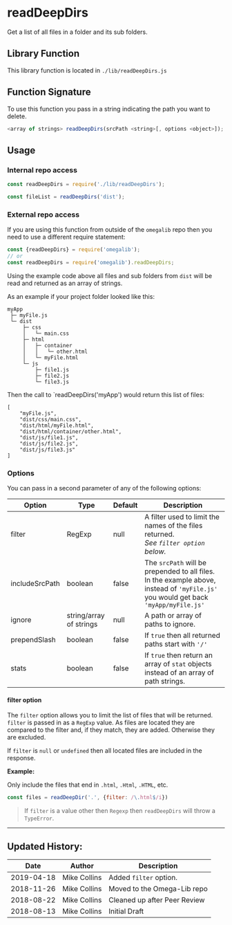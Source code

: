 # readDeepDirs

Get a list of all files in a folder and its sub folders.

## Library Function

This library function is located in `./lib/readDeepDirs.js`

## Function Signature

To use this function you pass in a string indicating the path you want to delete.

```js
<array of strings> readDeepDirs(srcPath <string>[, options <object>]);
```

## Usage

### Internal repo access

```js
const readDeepDirs = require('./lib/readDeepDirs');

const fileList = readDeepDirs('dist');
```

### External repo access

If you are using this function from outside of the `omegalib` repo then you need to use a different require statement:

```js
const {readDeepDirs} = require('omegalib');
// or
const readDeepDirs = require('omegalib').readDeepDirs;
```

Using the example code above all files and sub folders from `dist` will be read and returned as an array of strings.

As an example if your project folder looked like this:

```
myApp
 ├─ myFile.js
 └─ dist
     ├─ css
     │   └─ main.css
     ├─ html
     │   ├─ container
     │   │   └─ other.html
     │   └─ myFile.html
     └─ js
         ├─ file1.js
         ├─ file2.js
         └─ file3.js
```

Then the call to `readDeepDirs('myApp') would return this list of files:

```
[
    "myFile.js",
    "dist/css/main.css",
    "dist/html/myFile.html",
    "dist/html/container/other.html",
    "dist/js/file1.js",
    "dist/js/file2.js",
    "dist/js/file3.js"
]
```

### Options

You can pass in a second parameter of any of the following options:

| Option         | Type                    | Default | Description                                                  |
| -------------- | ----------------------- | ------- | ------------------------------------------------------------ |
| filter         | RegExp                  | null    | A filter used to limit the names of the files returned. <br />_See `filter option` below._ |
| includeSrcPath | boolean                 | false   | The `srcPath` will be prepended to all files. In the example above, instead of `'myFile.js'` you would get back `'myApp/myFile.js'` |
| ignore         | string/array of strings | null    | A path or array of paths to ignore.                          |
| prependSlash   | boolean                 | false   | If `true` then all returned paths start with `'/'`           |
| stats          | boolean                 | false   | If `true` then return an array of `stat` objects instead of an array of path strings. |

#### filter option

The `filter` option allows you to limit the list of files that will be returned. `filter` is passed in as a `RegExp` value. As files are located they are compared to the filter and, if they match, they are added. Otherwise they are excluded.

If `filter` is `null` or `undefined` then all located files are included in the response.

**Example:**

Only include the files that end in `.html`, `.Html`, `.HTML`, etc.

```js
const files = readDeepDir('.', {filter: /\.html$/i})
```



>  If `filter` is a value other then `Regexp` then `readDeepDirs` will throw a `TypeError`.

---

## Updated History:

| Date       | Author       | Description                  |
| ---------- | ------------ | ---------------------------- |
| 2019-04-18 | Mike Collins | Added `filter` option.       |
| 2018-11-26 | Mike Collins | Moved to the Omega-Lib repo  |
| 2018-08-22 | Mike Collins | Cleaned up after Peer Review |
| 2018-08-13 | Mike Collins | Initial Draft                |